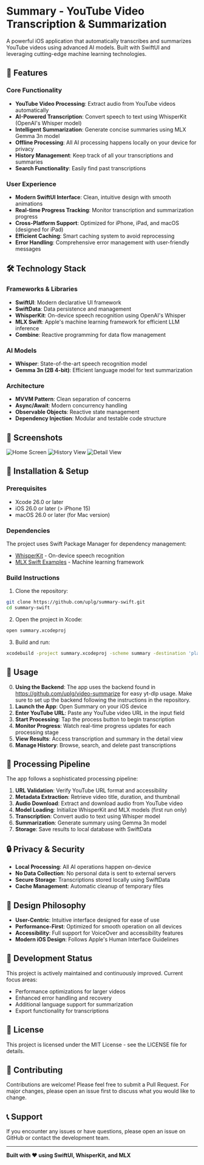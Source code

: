 # Summary - YouTube Video Transcription & Summarization

A powerful iOS application that automatically transcribes and summarizes YouTube videos using advanced AI models. Built with SwiftUI and leveraging cutting-edge machine learning technologies.

## 🚀 Features

### Core Functionality

- **YouTube Video Processing**: Extract audio from YouTube videos automatically
- **AI-Powered Transcription**: Convert speech to text using WhisperKit (OpenAI's Whisper model)
- **Intelligent Summarization**: Generate concise summaries using MLX Gemma 3n model
- **Offline Processing**: All AI processing happens locally on your device for privacy
- **History Management**: Keep track of all your transcriptions and summaries
- **Search Functionality**: Easily find past transcriptions

### User Experience

- **Modern SwiftUI Interface**: Clean, intuitive design with smooth animations
- **Real-time Progress Tracking**: Monitor transcription and summarization progress
- **Cross-Platform Support**: Optimized for iPhone, iPad, and macOS (designed for iPad)
- **Efficient Caching**: Smart caching system to avoid reprocessing
- **Error Handling**: Comprehensive error management with user-friendly messages

## 🛠 Technology Stack

### Frameworks & Libraries

- **SwiftUI**: Modern declarative UI framework
- **SwiftData**: Data persistence and management
- **WhisperKit**: On-device speech recognition using OpenAI's Whisper
- **MLX Swift**: Apple's machine learning framework for efficient LLM inference
- **Combine**: Reactive programming for data flow management

### AI Models

- **Whisper**: State-of-the-art speech recognition model
- **Gemma 3n (2B 4-bit)**: Efficient language model for text summarization

### Architecture

- **MVVM Pattern**: Clean separation of concerns
- **Async/Await**: Modern concurrency handling
- **Observable Objects**: Reactive state management
- **Dependency Injection**: Modular and testable code structure

## 📱 Screenshots

<div>
  <img src="screenshots/home-loading.png" alt="Home Screen" />
  <img src="screenshots/history-view.png" alt="History View"/>
  <img src="screenshots/history-detail.png" alt="Detail View"/>
</div>

## 🔧 Installation & Setup

### Prerequisites

- Xcode 26.0 or later
- iOS 26.0 or later (> iPhone 15)
- macOS 26.0 or later (for Mac version)

### Dependencies

The project uses Swift Package Manager for dependency management:

- [WhisperKit](https://github.com/argmaxinc/WhisperKit) - On-device speech recognition
- [MLX Swift Examples](https://github.com/ml-explore/mlx-swift-examples) - Machine learning framework

### Build Instructions

1. Clone the repository:

```bash
git clone https://github.com/uplg/summary-swift.git
cd summary-swift
```

2. Open the project in Xcode:

```bash
open summary.xcodeproj
```

3. Build and run:

```bash
xcodebuild -project summary.xcodeproj -scheme summary -destination 'platform=iOS Simulator,name=iPhone 17,OS=latest' build
```

## 🎯 Usage

0. **Using the Backend**: The app uses the backend found in https://github.com/uplg/video-summarize for easy yt-dlp usage. Make sure to set up the backend following the instructions in the repository.
1. **Launch the App**: Open Summary on your iOS device
2. **Enter YouTube URL**: Paste any YouTube video URL in the input field
3. **Start Processing**: Tap the process button to begin transcription
4. **Monitor Progress**: Watch real-time progress updates for each processing stage
5. **View Results**: Access transcription and summary in the detail view
6. **Manage History**: Browse, search, and delete past transcriptions

## 🔄 Processing Pipeline

The app follows a sophisticated processing pipeline:

1. **URL Validation**: Verify YouTube URL format and accessibility
2. **Metadata Extraction**: Retrieve video title, duration, and thumbnail
3. **Audio Download**: Extract and download audio from YouTube video
4. **Model Loading**: Initialize WhisperKit and MLX models (first run only)
5. **Transcription**: Convert audio to text using Whisper model
6. **Summarization**: Generate summary using Gemma 3n model
7. **Storage**: Save results to local database with SwiftData

## 🔒 Privacy & Security

- **Local Processing**: All AI operations happen on-device
- **No Data Collection**: No personal data is sent to external servers
- **Secure Storage**: Transcriptions stored locally using SwiftData
- **Cache Management**: Automatic cleanup of temporary files

## 🎨 Design Philosophy

- **User-Centric**: Intuitive interface designed for ease of use
- **Performance-First**: Optimized for smooth operation on all devices
- **Accessibility**: Full support for VoiceOver and accessibility features
- **Modern iOS Design**: Follows Apple's Human Interface Guidelines

## 🚧 Development Status

This project is actively maintained and continuously improved. Current focus areas:

- Performance optimizations for larger videos
- Enhanced error handling and recovery
- Additional language support for summarization
- Export functionality for transcriptions

## 📄 License

This project is licensed under the MIT License - see the LICENSE file for details.

## 🤝 Contributing

Contributions are welcome! Please feel free to submit a Pull Request. For major changes, please open an issue first to discuss what you would like to change.

## 📞 Support

If you encounter any issues or have questions, please open an issue on GitHub or contact the development team.

---

**Built with ❤️ using SwiftUI, WhisperKit, and MLX**
